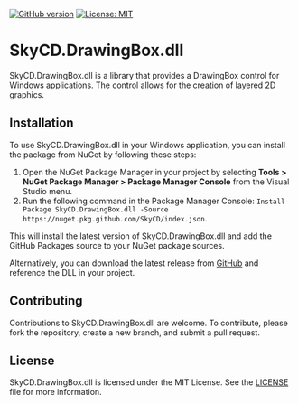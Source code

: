 [![GitHub version](https://badge.fury.io/gh/SkyCD%2FSkyCD.DrawingBox.dll.svg)](https://badge.fury.io/gh/SkyCD%2FSkyCD.DrawingBox.dll)
[![License: MIT](https://img.shields.io/badge/License-MIT-yellow.svg)](LICENSE)

# SkyCD.DrawingBox.dll

SkyCD.DrawingBox.dll is a library that provides a DrawingBox control for Windows applications. The control allows for the creation of layered 2D graphics.

## Installation

To use SkyCD.DrawingBox.dll in your Windows application, you can install the package from NuGet by following these steps:

1. Open the NuGet Package Manager in your project by selecting **Tools > NuGet Package Manager > Package Manager Console** from the Visual Studio menu.
2. Run the following command in the Package Manager Console: `Install-Package SkyCD.DrawingBox.dll -Source https://nuget.pkg.github.com/SkyCD/index.json`. 

This will install the latest version of SkyCD.DrawingBox.dll and add the GitHub Packages source to your NuGet package sources.

Alternatively, you can download the latest release from [GitHub](https://github.com/SkyCD/SkyCD.DrawingBox.dll/releases) and reference the DLL in your project.

## Contributing

Contributions to SkyCD.DrawingBox.dll are welcome. To contribute, please fork the repository, create a new branch, and submit a pull request.

## License

SkyCD.DrawingBox.dll is licensed under the MIT License. See the [LICENSE](LICENSE) file for more information.
